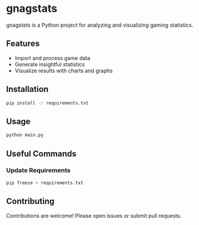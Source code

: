 # gnagstats

gnagstats is a Python project for analyzing and visualizing gaming statistics.

## Features

- Import and process game data
- Generate insightful statistics
- Visualize results with charts and graphs

## Installation

```bash
pip install -r requirements.txt
```

## Usage

```bash
python main.py
```

## Useful Commands

### Update Requirements

```bash
pip freeze > requirements.txt
```

## Contributing

Contributions are welcome! Please open issues or submit pull requests.